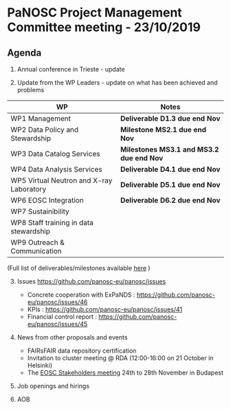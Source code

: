 PaNOSC Project Management Committee meeting - 23/10/2019
========================================================

Agenda
------	

1. Annual conference in Trieste - update 

2. Update from the WP Leaders - update on what has been achieved and problems

| WP | Notes |
| -- | ----- |
| WP1 Management | **Deliverable D1.3 due end Nov** |
| WP2 Data Policy and Stewardship | **Milestone MS2.1 due end Nov** | 
| WP3 Data Catalog Services | **Milestones MS3.1 and MS3.2 due end Nov** | 
| WP4 Data Analysis Services | **Deliverable D4.1 due end Nov** | 
| WP5 Virtual Neutron and X-ray Laboratory | **Deliverable D5.1 due end Nov** | 
| WP6 EOSC Integration | **Deliverable D6.2 due end Nov** | 
| WP7 Sustainibility |  | 
| WP8 Staff training in data stewardship |  | 
| WP9 Outreach & Communication |  | 

(Full list of deliverables/milestones available [here](https://github.com/panosc-eu/panosc/raw/master/Work%20Packages/WP1%20Management/Plans/PANOSC%20Tasks%2C%20Deliverables%20and%20Milestones.docx) )

3. Issues https://github.com/panosc-eu/panosc/issues
    * Concrete cooperation with ExPaNDS : https://github.com/panosc-eu/panosc/issues/46
    * KPIs : https://github.com/panosc-eu/panosc/issues/41
    * Financial control report : https://github.com/panosc-eu/panosc/issues/45

4. News from other proposals and events
    * FAIRsFAIR data repository certification
    * Invitation to cluster meeting @ RDA (12:00-16:00 on 21 October in Helsinki)
    * The [EOSC Stakeholders meeting](https://www.eoscsecretariat.eu/eosc-symposium) 24th to 28th November in Budapest

5. Job openings and hirings

6. AOB
